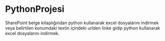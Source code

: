 # PythonProjesi
SharePoint belge kitaplığından python kullanarak excel dosyalarını indirmek veya belirtilen konumdaki textin içindeki urlden linke gidip python kullanarak excel dosyalarını indirmek.
